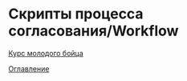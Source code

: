 # Скрипты процесса согласования/Workflow


[Курс молодого бойца](cookBook.md)

[Оглавление](../README.md)